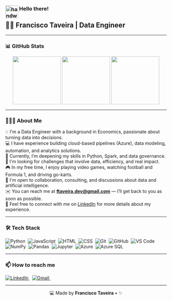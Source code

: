 ### <img alt="handwavegif" src="https://user-images.githubusercontent.com/39513876/112366216-8cfe7400-8cfe-11eb-8116-7d3dbae20e97.gif" width='40' align="left"/> Hello there!

## 👨‍💻 Francisco Taveira | Data Engineer

---

### 📊 GitHub Stats

<div align="center">
  <img height="150" src="https://github-readme-stats.vercel.app/api?username=ftaveira-data&show_icons=true&theme=chartreuse-dark&hide_border=true&v=2" />
  <img height="150" src="https://github-readme-stats.vercel.app/api/top-langs/?username=ftaveira-data&layout=compact&langs_count=6&theme=chartreuse-dark&hide_border=true&v=2" />
  <img height="150" src="https://streak-stats.demolab.com?user=ftaveira-data&theme=chartreuse-dark&hide_border=true&v=2" />
</div>

---

### 👨🏻‍💻 About Me

💡 I'm a Data Engineer with a background in Economics, passionate about turning data into decisions.  
💻 I have experience building cloud-based pipelines (Azure), data modeling, automation, and analytics solutions.  
🌱 Currently, I’m deepening my skills in Python, Spark, and data governance.  
🎯 I'm looking for challenges that involve data, efficiency, and real impact.  
🎮 In my free time, I enjoy playing video games, watching football and Formula 1, and driving go-karts.  
💬 I'm open to collaboration, consulting, and discussions about data and artificial intelligence.  
✉️ You can reach me at **ftaveira.dev@gmail.com** — I’ll get back to you as soon as possible.  
📄 Feel free to connect with me on [LinkedIn](https://www.linkedin.com/in/francisco-a-taveira/) for more details about my experience.

---

### 🛠 Tech Stack

![Python](https://img.shields.io/badge/-Python-05122A?style=flat&logo=python)&nbsp;
![JavaScript](https://img.shields.io/badge/-JavaScript-05122A?style=flat&logo=javascript)&nbsp;
![HTML](https://img.shields.io/badge/-HTML-05122A?style=flat&logo=html5)&nbsp;
![CSS](https://img.shields.io/badge/-CSS-05122A?style=flat&logo=css3&logoColor=1572B6)&nbsp;
![Git](https://img.shields.io/badge/-Git-05122A?style=flat&logo=git)&nbsp;
![GitHub](https://img.shields.io/badge/-GitHub-05122A?style=flat&logo=github)&nbsp;
![VS Code](https://img.shields.io/badge/-Visual%20Studio%20Code-05122A?style=flat&logo=visual-studio-code&logoColor=007ACC)&nbsp;
![NumPy](https://img.shields.io/badge/-NumPy-05122A?style=flat&logo=numpy)&nbsp;
![Pandas](https://img.shields.io/badge/-Pandas-05122A?style=flat&logo=pandas)&nbsp;
![Jupyter](https://img.shields.io/badge/-Jupyter-05122A?style=flat&logo=jupyter)&nbsp;
![Azure](https://img.shields.io/badge/-Azure-05122A?style=flat&logo=microsoftazure)&nbsp;
![Azure SQL](https://img.shields.io/badge/-Azure%20SQL-05122A?style=flat&logo=microsoftsqlserver)&nbsp;

---

### 📫 How to reach me

<a href="https://www.linkedin.com/in/francisco-a-taveira/">
  <img alt="LinkedIn" src="https://img.shields.io/badge/-LinkedIn-%230077B5?style=flat&logo=linkedin&logoColor=white"/>
</a> &nbsp;
<a href="mailto:ftaveira.dev@gmail.com">
  <img alt="Gmail" src="https://img.shields.io/badge/-Gmail-D14836?style=flat&logo=gmail&logoColor=white" />
</a> &nbsp;

---

<p align="center">
  💻 Made by <strong>Francisco Taveira</strong> • ✨
</p>
